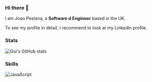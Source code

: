 ### Hi there 👋

I am Joao Pestana, a **Software d Engineer** based in the UK.

To see my profile in detail, I recommend to look at my LinkedIn profile.
### Stats 
![Gui's GitHub stats](https://github-readme-stats.vercel.app/api?username=gui778899&show_icons=true&theme=radical)
### Skills
![JavaScript](https://img.shields.io/badge/-JavaScript-F7DF1E?logo=javascript&logoColor=black)
